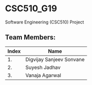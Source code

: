 # CSC510_G19
Software Engineering (CSC510) Project


## Team Members:
|Index|Name|
|----|------|
|1.|Digvijay Sanjeev Sonvane|
|2.|Suyesh Jadhav|
|3. |Vanaja Agarwal|
